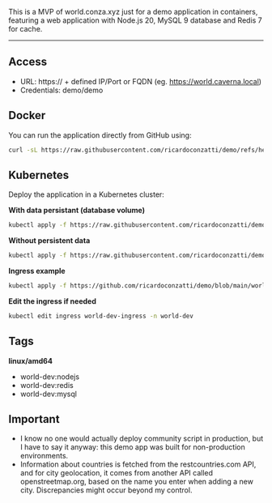 This is a MVP of world.conza.xyz just for a demo application in containers, featuring a web application with Node.js 20, MySQL 9 database and Redis 7 for cache.

---
## Access
- URL: https:// + defined IP/Port or FQDN (eg. https://world.caverna.local)
- Credentials: demo/demo

## Docker

You can run the application directly from GitHub using:

```bash
curl -sL https://raw.githubusercontent.com/ricardoconzatti/demo/refs/heads/main/world-dev/Docker/docker-compose.yml | docker compose -f - up
```

## Kubernetes
Deploy the application in a Kubernetes cluster:

**With data persistant (database volume)**
```bash
kubectl apply -f https://raw.githubusercontent.com/ricardoconzatti/demo/refs/heads/main/world-dev/Kubernetes/world-dev-persistent.yaml
```
**Without persistent data**
```bash
kubectl apply -f https://raw.githubusercontent.com/ricardoconzatti/demo/refs/heads/main/world-dev/Kubernetes/world-dev.yaml
```
**Ingress example**
```bash
kubectl apply -f https://github.com/ricardoconzatti/demo/blob/main/world-dev/Kubernetes/world-dev-ingress.yaml
```
**Edit the ingress if needed**
```bash
kubectl edit ingress world-dev-ingress -n world-dev
```

## Tags
**linux/amd64**
- world-dev:nodejs
- world-dev:redis
- world-dev:mysql

## Important
- I know no one would actually deploy community script in production, but I have to say it anyway: this demo app was built for non-production environments.
- Information about countries is fetched from the restcountries.com API, and for city geolocation, it comes from another API called openstreetmap.org, based on the name you enter when adding a new city. Discrepancies might occur beyond my control.
